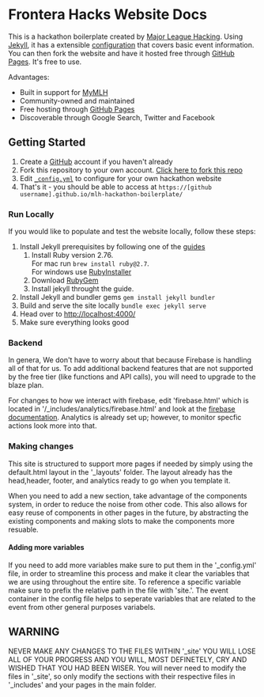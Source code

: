 # Frontera Hacks Website Docs

This is a hackathon boilerplate created by [Major League Hacking][mlh-github]. Using [Jekyll][jekyll], it has a extensible [configuration][config] that covers basic event information. You can then fork the website and have it hosted free through [GitHub Pages][github-pages]. It's free to use.

Advantages:

- Built in support for [MyMLH][my-mlh]
- Community-owned and maintained
- Free hosting through [GitHub Pages][github-pages]
- Discoverable through Google Search, Twitter and Facebook

[mlh-github]: https://github.com/MLH
[jekyll]: https://jekyllrb.com
[config]: _config.yml
[github-pages]: https://pages.github.com
[my-mlh]: https://my.mlh.io

## Getting Started

1. Create a [GitHub][create-account] account if you haven't already
2. Fork this repository to your own account. [Click here to fork this repo][fork-repo]
3. Edit [`_config.yml`][config] to configure for your own hackathon website
4. That's it - you should be able to access at `https://[github username].github.io/mlh-hackathon-boilerplate/`

[create-account]: https://github.com/join
[fork-repo]: https://github.com/MLH/mlh-hackathon-boilerplate/fork

### Run Locally

If you would like to populate and test the website locally, follow these steps:

1. Install Jekyll prerequisites by following one of the [guides][jekyll-guides]
    1. Install Ruby version 2.76.<br />
For mac run ```brew install ruby@2.7```.<br />
For windows use [RubyInstaller][rubyinstall]
    2. Download [RubyGem][install-gem]
    3. Install jekyll throught the guide.
2. Install Jekyll and bundler gems `gem install jekyll bundler`
3. Build and serve the site locally `bundle exec jekyll serve`
4. Head over to [http://localhost:4000/][localhost]
5. Make sure everything looks good 

[jekyll-guides]: https://jekyllrb.com/docs/installation/
[localhost]: http://localhost:4000/
[rubyinstall]: https://github.com/oneclick/rubyinstaller2/releases/download/RubyInstaller-2.7.6-1/rubyinstaller-2.7.6-1-x64.exe
[install-gem]: https://rubygems.org/pages/download

### Backend
In genera, We don't have to worry about that because Firebase is handling all of that for us. To add additional backend features that are not supported by the free tier (like functions and API calls), you will need to upgrade to the blaze plan. 

For changes to how we interact with firebase, edit 'firebase.html' which is located in '/_includes/analytics/firebase.html' and look at the [firebase documentation][firebase-docs]. Analytics is already set up; however, to monitor specfic actions look more into that.

[firebase-docs]: https://firebase.google.com/docs/guides

### Making changes
This site is structured to support more pages if needed by simply using the default.html layout in the '_layouts' folder. The layout already has the head,header, footer, and analytics ready to go when you template it. 

When you need to add a new section, take advantage of the components system, in order to reduce the noise from other code. This also allows for easy reuse of components in other pages in the future, by abstracting the existing components and making slots to make the components more resuable. 

#### Adding more variables
If you need to add more variables make sure to put them in the '_config.yml' file, in order to streamline this process and make it clear the variables that we are using throughout the entire site. To reference a specific variable make sure to prefix the relative path in the file with 'site.'. The event container in the config file helps to seperate variables that are related to the event from other general purposes variabels.

## WARNING
NEVER MAKE ANY CHANGES TO THE FILES WITHIN '_site' YOU WILL LOSE ALL OF YOUR PROGRESS AND YOU WILL, MOST DEFINETELY, CRY AND WISHED THAT YOU HAD BEEN WISER. You will never need to modify the files in '_site', so only modify the sections with their respective files in '_includes' and your pages in the main folder.